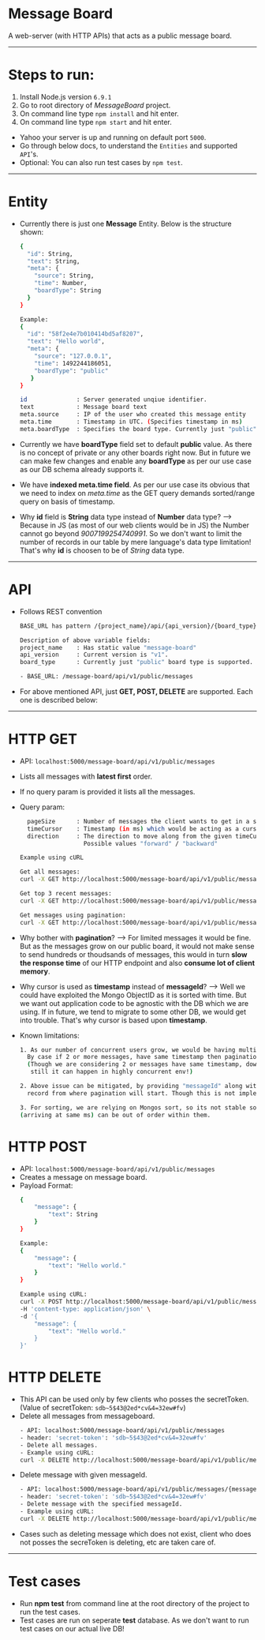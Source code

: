 # Message Board
A web-server (with HTTP APIs) that acts as a public message board.

-----
# Steps to run:
1. Install Node.js version ```6.9.1```
2. Go to root directory of *MessageBoard* project.
3. On command line type ```npm install``` and hit enter.
4. On command line type ```npm start``` and hit enter.
- Yahoo your server is up and running on default port ```5000```.
- Go through below docs, to understand the ```Entities``` and supported ```API```'s.
- Optional: You can also run test cases by ```npm test```.
-----
# Entity
- Currently there is just one **Message** Entity. Below is the structure shown:
    ```sh
    {
      "id": String,
      "text": String,
      "meta": {
        "source": String,
        "time": Number,
        "boardType": String
      }
    }
    
    Example:
    {
      "id": "58f2e4e7b010414bd5af8207",
      "text": "Hello world",
      "meta": {
        "source": "127.0.0.1",
        "time": 1492244186051,
        "boardType": "public"
       }
    }
    
    id              : Server generated unqiue identifier.        
    text            : Message board text
    meta.source     : IP of the user who created this message entity
    meta.time       : Timestamp in UTC. (Specifies timestamp in ms)
    meta.boardType  : Specifies the board type. Currently just "public" board is supported
    ```

- Currently we have **boardType** field set to default **public** value. As there is no concept of private or any other boards right now. But in future we can make few changes and enable any **boardType** as per our use case as our DB schema already supports it. 
- We have **indexed meta.time field**. As per our use case its obvious that we need to index on *meta.time* as the GET query demands sorted/range query on basis of timestamp.
- Why **id** field is **String** data type instead of **Number** data type? --> Because in JS (as most of our web clients would be in JS) the Number cannot go beyond *9007199254740991*. So we don't want to limit the number of records in our table by mere language's data type limitation! That's why **id** is choosen to be of *String* data type.

-----
# API
- Follows REST convention
    ```sh
    BASE_URL has pattern /{project_name}/api/{api_version}/{board_type}/messages
    
    Description of above variable fields:
    project_name    : Has static value "message-board"
	api_version     : Current version is "v1".
	board_type      : Currently just "public" board type is supported.
    
    - BASE_URL: /message-board/api/v1/public/messages
    ```
- For above mentioned API, just **GET, POST, DELETE** are supported. Each one is described below:

-----
# HTTP GET

- API: ```localhost:5000/message-board/api/v1/public/messages```
- Lists all messages with **latest first** order.
- If no query param is provided it lists all the messages.
- Query param:
    ```sh
      pageSize      : Number of messages the client wants to get in a single HTTP call.
      timeCursor    : Timestamp (in ms) which would be acting as a cursor.
      direction     : The direction to move along from the given timeCursor.
                      Possible values "forward" / "backward"
    ```

    ```sh
    Example using cURL
    
    Get all messages:
    curl -X GET http://localhost:5000/message-board/api/v1/public/messages
    
    Get top 3 recent messages:
    curl -X GET http://localhost:5000/message-board/api/v1/public/messages?pageSize=3
    
    Get messages using pagination:
    curl -X GET http://localhost:5000/message-board/api/v1/public/messages?pageSize=5&direction=forward&timeCursor=1492313318225
    ```
- Why bother with **pagination**? --> For limited messages it would be fine. But as the messages grow on our public board, it would not make sense to send hundreds or thoudsands of messages, this would in turn **slow the response time** of our HTTP endpoint and also **consume lot of client memory**.
- Why cursor is used as **timestamp** instead of **messageId**? --> Well we could have exploited the Mongo ObjectID as it is sorted with time. But we want out application code to be agnostic with the DB which we are using. If in future, we tend to migrate to some other DB, we would get into trouble. That's why cursor is based upon **timestamp**.
- Known limitations:
    ```sh
    1. As our number of concurrent users grow, we would be having multiple concurrent messages per second.
      By case if 2 or more messages, have same timestamp then pagination results can miss some records.
      (Though we are considering 2 or messages have same timestamp, down till milliseconds,
       still it can happen in highly concurrent env!)
    
    2. Above issue can be mitigated, by providing "messageId" along with "timeCursor" to pinpoint the exact
      record from where pagination will start. Though this is not implemented in current implmentation.
    
    3. For sorting, we are relying on Mongos sort, so its not stable sort. ie. Messages with same timestamp
    (arriving at same ms) can be out of order within them.
    ```

# HTTP POST
- API: ```localhost:5000/message-board/api/v1/public/messages```
- Creates a message on message board.
- Payload Format:
    ```sh
    {
	    "message": {
		    "text": String
	    }
    }
    
    Example:
    {
    	"message": {
    		"text": "Hello world."
    	}
    }
    
    Example using cURL:
    curl -X POST http://localhost:5000/message-board/api/v1/public/messages \
    -H 'content-type: application/json' \
    -d '{
	    "message": {
		    "text": "Hello world."
	    }
    }'
    ```

# HTTP DELETE
- This API can be used only by few clients who posses the secretToken. (Value of secretToken: ```sdb~5$43@2ed*cv&4=32ew#fv```)
- Delete all messages from messageboard.
    ```sh
    - API: localhost:5000/message-board/api/v1/public/messages
    - header: 'secret-token': 'sdb~5$43@2ed*cv&4=32ew#fv'
    - Delete all messages.
    - Example using cURL:
    curl -X DELETE http://localhost:5000/message-board/api/v1/public/messages -H 'secret-token: sdb~5$43@2ed*cv&4=32ew#fv'
    ```
- Delete message with given messageId.
    ```sh
    - API: localhost:5000/message-board/api/v1/public/messages/{messageId}
    - header: 'secret-token': 'sdb~5$43@2ed*cv&4=32ew#fv'
    - Delete message with the specified messageId.
    - Example using cURL:
    curl -X DELETE http://localhost:5000/message-board/api/v1/public/messages/58f306ae33bdb54f3b3972f2 -H 'secret-token: sdb~5$43@2ed*cv&4=32ew#fv'
    ```
- Cases such as deleting message which does not exist, client who does not posses the secreToken is deleting, etc are taken care of.

-----
# Test cases

- Run **npm test** from command line at the root directory of the project to run the test cases.
- Test cases are run on seperate **test** database. As we don't want to run test cases on our actual live DB!
